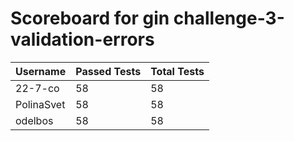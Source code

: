 # Scoreboard for gin challenge-3-validation-errors

| Username   | Passed Tests | Total Tests |
|------------|--------------|-------------|
| 22-7-co | 58 | 58 |
| PolinaSvet | 58 | 58 |
| odelbos | 58 | 58 |

